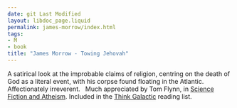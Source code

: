 ```yaml
---
date: git Last Modified
layout: libdoc_page.liquid
permalink: james-morrow/index.html
tags:
- M
- book
title: "James Morrow - Towing Jehovah"
---
```


A satirical look at the improbable claims of religion,  centring on the death of God as a literal event, with his corpse found floating  in the Atlantic. Affectionately irreverent.
 
Much appreciated by Tom Flynn, in <a href="http://www.pointofinquiry.org/tom_flynn_-_science_fiction_and_atheism/"> Science Fiction and Atheism</a>. Included in the <a href="https://thinkgalactic.org/reading-lists/by-author/">Think Galactic</a>  reading list.